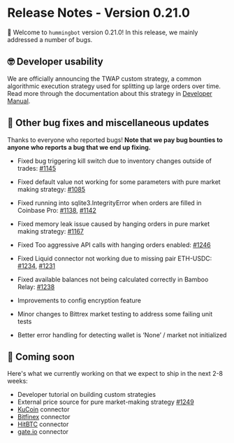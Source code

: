 # Release Notes - Version 0.21.0

🚀 Welcome to `hummingbot` version 0.21.0! In this release, we mainly addressed a number of bugs.

## 🤓 Developer usability

We are officially announcing the TWAP custom strategy, a common algorithmic execution strategy used for splitting up large orders over time. Read more through the documentation about this strategy in [Developer Manual](/developers/strategies/twap).

## 🐞 Other bug fixes and miscellaneous updates

Thanks to everyone who reported bugs! **Note that we pay bug bounties to anyone who reports a bug that we end up fixing.**

- Fixed bug triggering kill switch due to inventory changes outside of trades: [#1145](https://github.com/CoinAlpha/hummingbot/issues/1145)
- Fixed default value not working for some parameters with pure market making strategy: [#1085](https://github.com/CoinAlpha/hummingbot/issues/1085)
- Fixed running into sqlite3.IntegrityError when orders are filled in Coinbase Pro: [#1138](https://github.com/CoinAlpha/hummingbot/issues/1138), [#1142](https://github.com/CoinAlpha/hummingbot/issues/1142)
- Fixed memory leak issue caused by hanging orders in pure market making strategy: [#1167](https://github.com/CoinAlpha/hummingbot/issues/1167)
- Fixed Too aggressive API calls with hanging orders enabled: [#1246](https://github.com/CoinAlpha/hummingbot/issues/1246)
- Fixed Liquid connector not working due to missing pair ETH-USDC: [#1234](https://github.com/CoinAlpha/hummingbot/issues/1234), [#1231](https://github.com/CoinAlpha/hummingbot/issues/1231)
- Fixed available balances not being calculated correctly in Bamboo Relay: [#1238](https://github.com/CoinAlpha/hummingbot/issues/1238)

- Improvements to config encryption feature
- Minor changes to Bittrex market testing to address some failing unit tests
- Better error handling for detecting wallet is ‘None’ / market not initialized

## 🚀 Coming soon

Here's what we currently working on that we expect to ship in the next 2-8 weeks:

- Developer tutorial on building custom strategies
- External price source for pure market-making strategy [#1249](https://github.com/CoinAlpha/hummingbot/pull/1249)
- [KuCoin](https://www.kucoin.com/) connector
- [Bitfinex](https://www.bitfinex.com/) connector
- [HitBTC](https://hitbtc.com/) connector
- [gate.io](https://gate.io) connector
